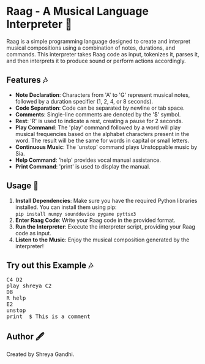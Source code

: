 <!DOCTYPE html>
<html lang="en">
<head>
    <meta charset="UTF-8">
    <meta name="viewport" content="width=device-width, initial-scale=1.0">

</head>
<body>

<h1>Raag - A Musical Language Interpreter 🎵</h1>

<p>Raag is a simple programming language designed to create and interpret musical compositions using a combination of notes, durations, and commands. This interpreter takes Raag code as input, tokenizes it, parses it, and then interprets it to produce sound or perform actions accordingly.</p>

<h2>Features 🎶</h2>

<ul>
    <li><strong>Note Declaration</strong>: Characters from 'A' to 'G' represent musical notes, followed by a duration specifier (1, 2, 4, or 8 seconds).</li>
    <li><strong>Code Separation</strong>: Code can be separated by newline or tab space.</li>
    <li><strong>Comments</strong>: Single-line comments are denoted by the '$' symbol.</li>
    <li><strong>Rest</strong>: 'R' is used to indicate a rest, creating a pause for 2 seconds.</li>
    <li><strong>Play Command</strong>: The 'play' command followed by a word will play musical frequencies based on the alphabet characters present in the word. The result will be the same for words in capital or small letters.</li>
    <li><strong>Continuous Music</strong>: The 'unstop' command plays Unstoppable music by Sia.</li>
    <li><strong>Help Command</strong>: 'help' provides vocal manual assistance.</li>
    <li><strong>Print Command</strong>: 'print' is used to display the manual.</li>
</ul>

<h2>Usage 🚀</h2>

<ol>
    <li><strong>Install Dependencies</strong>: Make sure you have the required Python libraries installed. You can install them using pip:<br><code>pip install numpy sounddevice pygame pyttsx3</code></li>
    <li><strong>Enter Raag Code</strong>: Write your Raag code in the provided format.</li>
    <li><strong>Run the Interpreter</strong>: Execute the interpreter script, providing your Raag code as input.</li>
    <li><strong>Listen to the Music</strong>: Enjoy the musical composition generated by the interpreter!</li>
</ol>

<h2>Try out this Example 🎶</h2>

<pre>
C4 D2
play shreya C2
D8 
R help
E2
unstop
print  $ This is a comment
</pre>

<h2>Author 🖋️</h2>

<p>Created by Shreya Gandhi.</p>



</body>
</html>
